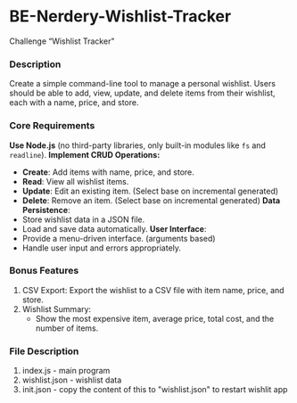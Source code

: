 # BE-Nerdery-Wishlist-Tracker
Challenge “Wishlist Tracker"

### Description

Create a simple command-line tool to manage a personal wishlist. Users should be able to add, view, 
update, and delete items from their wishlist, each with a name, price, and store.

### Core Requirements


**Use Node.js** (no third-party libraries, only built-in modules like `fs` and `readline`).
**Implement CRUD Operations:**
   * **Create**: Add items with name, price, and store.
   * **Read**: View all wishlist items.
   * **Update**: Edit an existing item. (Select base on incremental generated)
   * **Delete**: Remove an item. (Select base on incremental generated)
**Data Persistence**:
   * Store wishlist data in a JSON file.
   * Load and save data automatically.
**User Interface**:
   * Provide a menu-driven interface. (arguments based)
   * Handle user input and errors appropriately.


### Bonus Features

1. CSV Export: Export the wishlist to a CSV file with item name, price, and store.
2. Wishlist Summary:
   * Show the most expensive item, average price, total cost, and the number of items.

### File Description
1. index.js - main program
2. wishlist.json -  wishlist data
3. init.json - copy the content of this to "wishlist.json" to restart wishlit app



